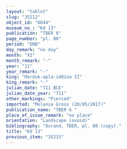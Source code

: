 ```yaml
---
layout: "tablet"
slug: "35212"
object_id: "6044"
museum_no_: "Kd 13"
publication: "TBER 6"
page_number: "pl. 80"
period: "ENB"
day_remark: "no day"
month: "XI"
month_remark: "-"
year: "11"
year_remark: "-"
king: "Marduk-apla-iddina II"
king_remark: "-"
julian_date: "711 BCE"
julian_date_year: "711"
other_markings: "Pierced"
imported: "Melanie Gross (20/05/2017)"
publication_name: "TBER 6 "
place_of_issue_remark: "no place"
orientation: "Landscape (ovoid)"
bibliography: "Durand, TBER, pl. 80 (copy)."
title: "Kd 13"
previous_item: "35215"
---
```


